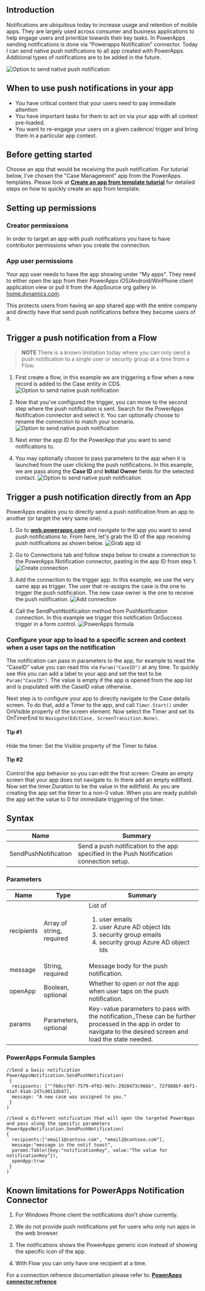<properties
	pageTitle="Add notifications | Microsoft PowerApps"
	description="Create a flow that sends native push notifications to a targeted app."
	services=""
	suite="powerapps"
	documentationCenter="na"
	authors="jamesol-msft"
	manager="anneta"
	editor=""
	tags=""/>

<tags
	ms.service="powerapps"
	ms.devlang="na"
	ms.topic="article"
	ms.tgt_pltfrm="na"
	ms.workload="na"
	ms.date="4/21/2017"
	ms.author="jamesol"/>

## Introduction ##
Notifications are ubiquitous today to increase usage and retention of mobile apps. They are largely used across consumer and business applications to help engage users and prioritize towards their key tasks. In PowerApps sending notifications is done via “Powerapps Notification” connector. Today I can send native push notifications to all app created with PowerApps. Additional types of notifications are to be added in the future.

![Option to send native push notification][1]

## When to use push notifications in your app ##
-	You have critical content that your users need to pay immediate attention
-	You have important tasks for them to act on via your app with all context pre-loaded.
-	You want to re-engage your users on a given cadence/ trigger and bring them in a particular app context.


## Before getting started ##
Choose an app that would be receiving the push notification. For tutorial below, I’ve chosen the "Case Management" app from the PowerApps templates. Please look at **[Create an app from template tutorial](https://powerapps.microsoft.com/en-us/tutorials/get-started-test-drive/)** for detailed steps on how to quickly create an app from template.

## Setting up permissions ##

### Creator permissions ###
 In order to target an app with push notifications you have to have contributor permissions when you create the connection.

### App user permissions ###
Your app user needs to have the app showing under "My apps". They need to either open the app from their PowerApps iOS/Android/WinPhone client application view or pull it from the AppSource org gallery in [home.dynamics.com](https://home.dynamics.com/). 

This protects users from having an app shared app with the entire company and directly have that send push notifications before they become users of it.


## Trigger a push notification from a Flow ##

> **NOTE**  There is a known limitation today where you can only send a push notification to a single user or security group at a time from a Flow.

1. First create a flow, in this example we are triggering a flow when a new record is added to the Case entity in CDS.
![Option to send native push notification][4]

1. Now that you’ve configured the trigger, you can move to the second step where the push notification is sent. Search for the PowerApps Notification connector and select it. You can optionally choose to rename the connection to match your scenario.
![Option to send native push notification][5]

1. Next enter the app ID for the PowerApp that you want to send notifications to.

1. You may optionally choose to pass parameters to the app when it is launched from the user clicking the push notifications.  In this example, we are pass along the **Case ID** and **Initial Owner** fields for the selected contact.
![Option to send native push notification][6]

## Trigger a push notification directly from an App ##
PowerApps enables you to directly send a push notification from an app to another (or target the very same one).

1. Go to **[web.powerapps.com](https://web.powerapps.com/)** and navigate to the app you want to send push notifications to. From here, let's grab the ID of the app receiving push notifications as shown below.
![Grab app id][8]

1. Go to Connections tab and follow steps below to create a connection to the PowerApps Notification connector, pasting in the app ID from step 1.
![Create connection][9]

1. Add the connection to the trigger app. In this example, we use the very same app as trigger. The user that re-assigns the case is the one to trigger the push notification. The new case owner is the one to receive the push notification.
![Add connection][10]

1. Call the SendPushNotificaiton method from PushNotification connection. In this example we trigger this notification OnSuccess trigger in a form control.
![PowerApps formula][11]


### Configure your app to load to a specific screen and context when a user taps on the notification ##
The notification can pass in parameters to the app, for example to read the “CaseID” value you can read this via ``Param("CaseID")`` at any time. To quickly see this you can add a label to your app and set the text to be ``Param("CaseID")``. The value is empty if the app is opened from the app list and is populated with the CaseID value otherwise.

Next step is to configure your app to directly navigate to the Case details screen.
To do that, add a Timer to the app, and call ``Timer.Start()`` under OnVisible property of the screen element. Now select the Timer and set its OnTimerEnd to ``Navigate(EditCase, ScreenTransition.None)``.
#### Tip #1 ####
 Hide the timer: Set the Visible property of the Timer to false.
#### Tip #2 ####
 Control the app behavior so you can edit the first screen: Create an empty screen that your app does not navigate to. In there add an empty editfield. Now set the timer.Duration to be the value in the editfield. As you are creating the app set the timer to a non-0 value. When you are ready publish the app set the value to 0 for immediate triggering of the timer.

## Syntax ##

| Name                 | Summary                                                                                  |
|----------------------|------------------------------------------------------------------------------------------|
| SendPushNotification | Send a push notification to the app specified in the Push Notification connection setup. |

### Parameters ###
| Name       | Type                      | Summary                                                                                                                                                             |
|------------|---------------------------|---------------------------------------------------------------------------------------------------------------------------------------------------------------------|
| recipients | Array of string, required | List of <ol> <li>user emails</li> <li>user Azure AD object Ids</li> <li>security group emails</li> <li>security group Azure AD object Ids </li></ol>                |
| message    | String, required          | Message body for the push notification.                                                                                                                             |
| openApp    | Boolean, optional         | Whether to open or not the app when user taps on the push notification.                                                                                             |
| params     | Parameters, optional      | Key-value parameters to pass with the notification.,These can be further processed in the app in order to navigate to the desired screen and load the state needed. |

### PowerApps Formula Samples ###
```
//Send a basic notification
PowerAppsNotification.SendPushNotification(
 {
  recipients: [""f60ccf6f-7579-4f92-967c-2920473c966b", 72f988bf-86f1-41af-91ab-2d7cd011db47],
  message: "A new case was assigned to you."
 }
)

//Send a different notification that will open the targeted PowerApps and pass along the specific parameters
PowerAppsNotification.SendPushNotification(
{
  recipients:["email1@contoso.com", "email2@contoso.com"],
  message:"message in the notif toast",
  params:Table({key:"notificationKey", value:"The value for notificationKey"}),
  openApp:true
 }
)
```

## Known limitations for PowerApps Notification Connector ##
1. For Windows Phone client the notifications don't show currently.

1. We do not provide push notifications yet for users who only run apps in the web browser.

1. The notifications shows the PowerApps generic icon instead of showing the specific icon of the app.

1. With Flow you can only have one recipient at a time.

For a connection refrence documentation please refer to: **[PowerApps connector refrence](https://blogs.msdn.microsoft.com/carlosag/2016/11/22/the-unofficial-powerapps-connectors-reference-draft//)**



[1]: ./media/add-notification/pic1-SendNotif.jpg
[2]: ./media/add-notification/pic2-Diagram.jpg
[3]: ./media/add-notification/pic3-SelectAppID.jpg
[4]: ./media/add-notification/pic4-Step1-Flow.jpg
[5]: ./media/add-notification/pic5-Step2-CreateConnection.jpg
[6]: ./media/add-notification/pic6-Step3-ConfigureNotif.jpg
[7]: ./media/add-notification/pic7-CaseTable.jpg
[8]: ./media/add-notification/grab_id.png
[9]: ./media/add-notification/create_connection.png
[10]: ./media/add-notification/add_connection.png
[11]: ./media/add-notification/powerapps_function.png
